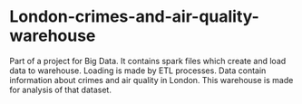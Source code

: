 # London-crimes-and-air-quality-warehouse

Part of a project for Big Data. It contains spark files which create and load data to warehouse. Loading is made by ETL processes. Data contain information about crimes and air quality in London. This warehouse is made for analysis of that dataset.
